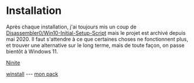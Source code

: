 # Installation

Après chaque installation, j'ai toujours mis un coup de [Disassembler0/Win10-Initial-Setup-Script](https://github.com/Disassembler0/Win10-Initial-Setup-Script) mais le projet est archivé depuis mai 2020. Il faut s'attendre à ce que certaines choses ne fonctionnent plus, et trouver une alternative sur le long terme, mais de toute façon, on passe bientôt à Windows 11.

[Ninite](https://ninite.com/)

[winstall](https://winstall.app/) --- [mon pack](https://winstall.app/packs/n2nYi4bXD)
